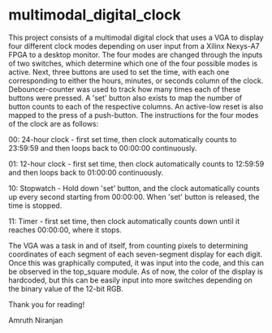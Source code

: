 # multimodal_digital_clock
This project consists of a multimodal digital clock that uses a VGA to display four different clock modes depending on user input from a Xilinx Nexys-A7 FPGA
to a desktop monitor. The four modes are changed through the inputs of two switches, which determine which one of the four possible modes is active. Next, 
three buttons are used to set the time, with each one corresponding to either the hours, minutes, or seconds column of the clock. Debouncer-counter was used to 
track how many times each of these buttons were pressed. A 'set' button also exists to map the number of button counts to each of the respective columns. An active-low 
reset is also mapped to the press of a push-button. The instructions for the four modes of the clock are as follows:

00: 24-hour clock - first set time, then clock automatically counts to 23:59:59 and then loops back to 00:00:00 continuously.

01: 12-hour clock - first set time, then clock automatically counts to 12:59:59 and then loops back to 01:00:00 continuously.

10: Stopwatch - Hold down 'set' button, and the clock automatically counts up every second starting from 00:00:00. When 'set' button is released, the time is stopped.

11: Timer - first set time, then clock automatically counts down until it reaches 00:00:00, where it stops.

The VGA was a task in and of itself, from counting pixels to determining coordinates of each segment of each seven-segment display for each digit. Once this was 
graphically computed, it was input into the code, and this can be observed in the top_square module. As of now, the color of the display is hardcoded, but this can
be easily input into more switches depending on the binary value of the 12-bit RGB.

Thank you for reading!

Amruth Niranjan
